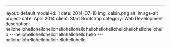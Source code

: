 ---
layout: default
modal-id: 1
date: 2014-07-18
img: cabin.png
alt: image-alt
project-date: April 2014
client: Start Bootstrap
category: Web Development
description: hellohellohellohellohellohellohellohellohellohellohellohellohellohellohellohello
---hellohellohellohellohellohellohellohello
---hellohellohellohellohellohellohellohello

